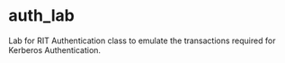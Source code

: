 # auth_lab
Lab for RIT Authentication class to emulate the transactions required for Kerberos Authentication.
